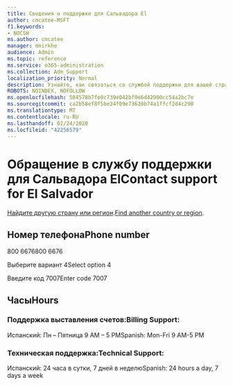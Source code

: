 ```yaml
---
title: Сведения о поддержке для Сальвадора El
author: cmcatee-MSFT
f1.keywords:
- NOCSH
ms.author: cmcatee
manager: mnirkhe
audience: Admin
ms.topic: reference
ms.service: o365-administration
ms.collection: Adm_Support
localization_priority: Normal
description: Узнайте, как связаться со службой поддержки для вашей страны или региона.
ROBOTS: NOINDEX, NOFOLLOW
ms.openlocfilehash: 584578b7fe0c739e042bf0e6d42900cc54a2bc7e
ms.sourcegitcommit: ca2b58ef8f5be24f09e73620b74a1ffcf2d4c290
ms.translationtype: MT
ms.contentlocale: ru-RU
ms.lasthandoff: 02/24/2020
ms.locfileid: "42256579"
---
```

# <a name="contact-support-for-el-salvador"></a><span data-ttu-id="f259f-103">Обращение в службу поддержки для Сальвадора El</span><span class="sxs-lookup"><span data-stu-id="f259f-103">Contact support for El Salvador</span></span>

<span data-ttu-id="f259f-104">[Найдите другую страну или регион](../contact-support-for-business-products.md).</span><span class="sxs-lookup"><span data-stu-id="f259f-104">[Find another country or region](../contact-support-for-business-products.md).</span></span>

## <a name="phone-number"></a><span data-ttu-id="f259f-105">Номер телефона</span><span class="sxs-lookup"><span data-stu-id="f259f-105">Phone number</span></span>
<span data-ttu-id="f259f-106">800 6676</span><span class="sxs-lookup"><span data-stu-id="f259f-106">800 6676</span></span>

<span data-ttu-id="f259f-107">Выберите вариант 4</span><span class="sxs-lookup"><span data-stu-id="f259f-107">Select option 4</span></span>

<span data-ttu-id="f259f-108">Введите код 7007</span><span class="sxs-lookup"><span data-stu-id="f259f-108">Enter code 7007</span></span>

## <a name="hours"></a><span data-ttu-id="f259f-109">Часы</span><span class="sxs-lookup"><span data-stu-id="f259f-109">Hours</span></span>
### <a name="billing-support"></a><span data-ttu-id="f259f-110">Поддержка выставления счетов:</span><span class="sxs-lookup"><span data-stu-id="f259f-110">Billing Support:</span></span>

<span data-ttu-id="f259f-111">Испанский: Пн – Пятница 9 AM – 5 PM</span><span class="sxs-lookup"><span data-stu-id="f259f-111">Spanish: Mon-Fri 9 AM-5 PM</span></span>

### <a name="technical-support"></a><span data-ttu-id="f259f-112">Техническая поддержка:</span><span class="sxs-lookup"><span data-stu-id="f259f-112">Technical Support:</span></span>

<span data-ttu-id="f259f-113">Испанский: 24 часа в сутки, 7 дней в неделю</span><span class="sxs-lookup"><span data-stu-id="f259f-113">Spanish: 24 hours a day, 7 days a week</span></span>